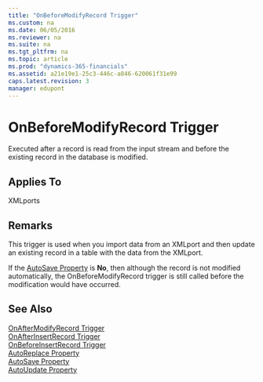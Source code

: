 ```yaml
---
title: "OnBeforeModifyRecord Trigger"
ms.custom: na
ms.date: 06/05/2016
ms.reviewer: na
ms.suite: na
ms.tgt_pltfrm: na
ms.topic: article
ms.prod: "dynamics-365-financials"
ms.assetid: a21e19e1-25c3-446c-a846-620061f31e99
caps.latest.revision: 3
manager: edupont
---
```

# OnBeforeModifyRecord Trigger
Executed after a record is read from the input stream and before the existing record in the database is modified.  
  
## Applies To  
 XMLports  
  
## Remarks  
 This trigger is used when you import data from an XMLport and then update an existing record in a table with the data from the XMLport.  
  
 If the [AutoSave Property](../devenv-AutoSave-Property.md) is **No**, then although the record is not modified automatically, the OnBeforeModifyRecord trigger is still called before the modification would have occurred.  
  
## See Also  
 [OnAfterModifyRecord Trigger](devenv-OnAfterModifyRecord-Trigger.md)   
 [OnAfterInsertRecord Trigger](devenv-OnAfterInsertRecord-Trigger.md)   
 [OnBeforeInsertRecord Trigger](devenv-OnBeforeInsertRecord-Trigger.md)   
 [AutoReplace Property](../devenv-AutoReplace-Property.md)   
 [AutoSave Property](../devenv-AutoSave-Property.md)   
 [AutoUpdate Property](../devenv-AutoUpdate-Property.md)